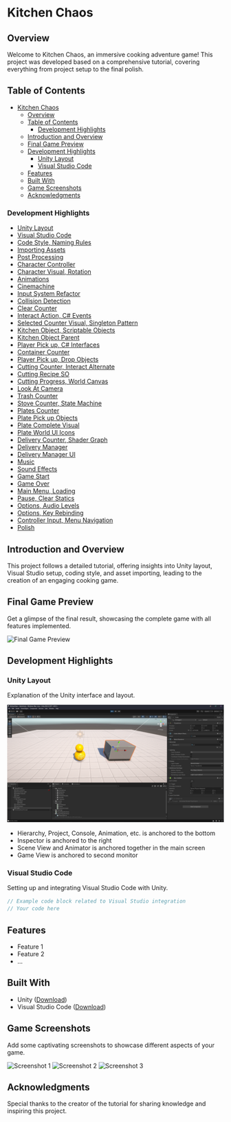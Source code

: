 # Kitchen Chaos

## Overview

Welcome to Kitchen Chaos, an immersive cooking adventure game! This project was developed based on a comprehensive tutorial, covering everything from project setup to the final polish.

## Table of Contents

- [Kitchen Chaos](#kitchen-chaos)
  - [Overview](#overview)
  - [Table of Contents](#table-of-contents)
    - [Development Highlights](#development-highlights)
  - [Introduction and Overview](#introduction-and-overview)
  - [Final Game Preview](#final-game-preview)
  - [Development Highlights](#development-highlights-1)
    - [Unity Layout](#unity-layout)
    - [Visual Studio Code](#visual-studio-code)
  - [Features](#features)
  - [Built With](#built-with)
  - [Game Screenshots](#game-screenshots)
  - [Acknowledgments](#acknowledgments)

### Development Highlights

- [Unity Layout](#unity-layout)
- [Visual Studio Code](#visual-studio-code)
- [Code Style, Naming Rules](#code-style-naming-rules)
- [Importing Assets](#importing-assets)
- [Post Processing](#post-processing)
- [Character Controller](#character-controller)
- [Character Visual, Rotation](#character-visual-rotation)
- [Animations](#animations)
- [Cinemachine](#cinemachine)
- [Input System Refactor](#input-system-refactor)
- [Collision Detection](#collision-detection)
- [Clear Counter](#clear-counter)
- [Interact Action, C# Events](#interact-action-c-events)
- [Selected Counter Visual, Singleton Pattern](#selected-counter-visual-singleton-pattern)
- [Kitchen Object, Scriptable Objects](#kitchen-object-scriptable-objects)
- [Kitchen Object Parent](#kitchen-object-parent)
- [Player Pick up, C# Interfaces](#player-pick-up-c-interfaces)
- [Container Counter](#container-counter)
- [Player Pick up, Drop Objects](#player-pick-up-drop-objects)
- [Cutting Counter, Interact Alternate](#cutting-counter-interact-alternate)
- [Cutting Recipe SO](#cutting-recipe-so)
- [Cutting Progress, World Canvas](#cutting-progress-world-canvas)
- [Look At Camera](#look-at-camera)
- [Trash Counter](#trash-counter)
- [Stove Counter, State Machine](#stove-counter-state-machine)
- [Plates Counter](#plates-counter)
- [Plate Pick up Objects](#plate-pick-up-objects)
- [Plate Complete Visual](#plate-complete-visual)
- [Plate World UI Icons](#plate-world-ui-icons)
- [Delivery Counter, Shader Graph](#delivery-counter-shader-graph)
- [Delivery Manager](#delivery-manager)
- [Delivery Manager UI](#delivery-manager-ui)
- [Music](#music)
- [Sound Effects](#sound-effects)
- [Game Start](#game-start)
- [Game Over](#game-over)
- [Main Menu, Loading](#main-menu-loading)
- [Pause, Clear Statics](#pause-clear-statics)
- [Options, Audio Levels](#options-audio-levels)
- [Options, Key Rebinding](#options-key-rebinding)
- [Controller Input, Menu Navigation](#controller-input-menu-navigation)
- [Polish](#polish)

## Introduction and Overview

This project follows a detailed tutorial, offering insights into Unity layout, Visual Studio setup, coding style, and asset importing, leading to the creation of an engaging cooking game.

## Final Game Preview

Get a glimpse of the final result, showcasing the complete game with all features implemented.

![Final Game Preview](link_to_image_or_gif)

## Development Highlights

### Unity Layout

Explanation of the Unity interface and layout.

![Unity Layout](Screenshots\UnityLayout.png)

- Hierarchy, Project, Console, Animation, etc. is anchored to the bottom
- Inspector is anchored to the right
- Scene View and Animator is anchored together in the main screen
- Game View is anchored to second monitor

### Visual Studio Code

Setting up and integrating Visual Studio Code with Unity.

```csharp
// Example code block related to Visual Studio integration
// Your code here
```

## Features

- Feature 1
- Feature 2
- …

## Built With

- Unity ([Download](https://unity.com/))
- Visual Studio Code ([Download](https://code.visualstudio.com/))

## Game Screenshots

Add some captivating screenshots to showcase different aspects of your game.

![Screenshot 1](https://chat.openai.com/c/link_to_screenshot1) ![Screenshot 2](https://chat.openai.com/c/link_to_screenshot2) ![Screenshot 3](https://chat.openai.com/c/link_to_screenshot3)

## Acknowledgments

Special thanks to the creator of the tutorial for sharing knowledge and inspiring this project.
